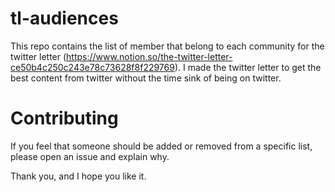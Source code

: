 # tl-audiences
This repo contains the list of member that belong to each community for the twitter letter (https://www.notion.so/the-twitter-letter-ce50b4c250c243e78c73628f8f229769). I made the twitter letter to get the best content from twitter without the time sink of being on twitter.

# Contributing
If you feel that someone should be added or removed from a specific list, please open an issue and explain why. 

Thank you, and I hope you like it.
